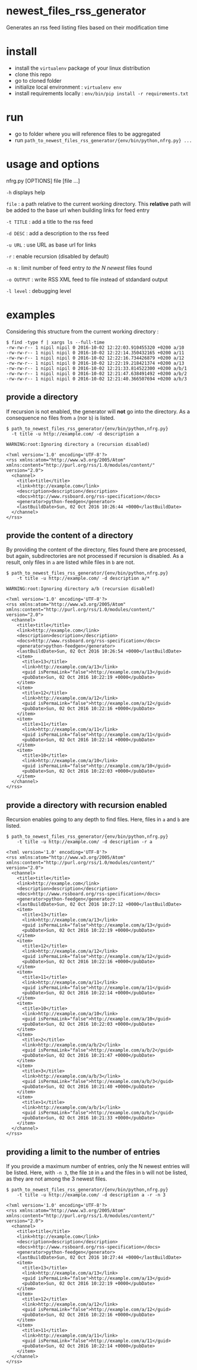 # newest_files_rss_generator
Generates an rss feed listing files based on their modification time

# install

- install the `virtualenv` package of your linux distribution
- clone this repo
- go to cloned folder
- initialize local environment : `virtualenv env`
- install requirements locally : `env/bin/pip install -r requirements.txt`

# run

- go to folder where you will reference files to be aggregated
- run `path_to_newest_files_rss_generator/{env/bin/python,nfrg.py} ... `

# usage and options

nfrg.py [OPTIONS] file [file ...]

`-h` displays help

`file` : a path relative to the current working directory. This **relative** path will be added to the base url when building links for feed entry

`-t TITLE` : add a title to the rss feed

`-d DESC` : add a description to the rss feed

`-u URL` : use URL as base url for links

`-r` : enable recursion (disabled by default)

`-n N` : limit number of feed entry *to the N newest* files found

`-o OUTPUT` : write RSS XML feed to file instead of stdandard output

`-l level` : debugging level

# examples

Considering this structure from the current working directory :

    $ find -type f | xargs ls --full-time
    -rw-rw-r-- 1 nipil nipil 0 2016-10-02 12:22:03.910455320 +0200 a/10
    -rw-rw-r-- 1 nipil nipil 0 2016-10-02 12:22:14.350432165 +0200 a/11
    -rw-rw-r-- 1 nipil nipil 0 2016-10-02 12:22:16.734426879 +0200 a/12
    -rw-rw-r-- 1 nipil nipil 0 2016-10-02 12:22:19.218421374 +0200 a/13
    -rw-rw-r-- 1 nipil nipil 0 2016-10-02 12:21:33.814522300 +0200 a/b/1
    -rw-rw-r-- 1 nipil nipil 0 2016-10-02 12:21:47.638491492 +0200 a/b/2
    -rw-rw-r-- 1 nipil nipil 0 2016-10-02 12:21:40.366507694 +0200 a/b/3

## provide a directory

If recursion is not enabled, the generator will **not** go into the directory. As a consequence no files from `a` (nor `b`) is listed.

    $ path_to_newest_files_rss_generator/{env/bin/python,nfrg.py}
      -t title -u http://example.com/ -d description a

    WARNING:root:Ignoring directory a (recursion disabled)

    <?xml version='1.0' encoding='UTF-8'?>
    <rss xmlns:atom="http://www.w3.org/2005/Atom" xmlns:content="http://purl.org/rss/1.0/modules/content/" version="2.0">
      <channel>
        <title>title</title>
        <link>http://example.com</link>
        <description>description</description>
        <docs>http://www.rssboard.org/rss-specification</docs>
        <generator>python-feedgen</generator>
        <lastBuildDate>Sun, 02 Oct 2016 10:26:44 +0000</lastBuildDate>
      </channel>
    </rss>

## provide the content of a directory

By providing the content of the directory, files found there are processed, but again, subdirectories are not processed if recursion is disabled. As a result, only files in `a` are listed while files in `b` are not.

    $ path_to_newest_files_rss_generator/{env/bin/python,nfrg.py}
        -t title -u http://example.com/ -d description a/*

    WARNING:root:Ignoring directory a/b (recursion disabled)
    
    <?xml version='1.0' encoding='UTF-8'?>
    <rss xmlns:atom="http://www.w3.org/2005/Atom" xmlns:content="http://purl.org/rss/1.0/modules/content/" version="2.0">
      <channel>
        <title>title</title>
        <link>http://example.com</link>
        <description>description</description>
        <docs>http://www.rssboard.org/rss-specification</docs>
        <generator>python-feedgen</generator>
        <lastBuildDate>Sun, 02 Oct 2016 10:26:54 +0000</lastBuildDate>
        <item>
          <title>13</title>
          <link>http://example.com/a/13</link>
          <guid isPermaLink="false">http://example.com/a/13</guid>
          <pubDate>Sun, 02 Oct 2016 10:22:19 +0000</pubDate>
        </item>
        <item>
          <title>12</title>
          <link>http://example.com/a/12</link>
          <guid isPermaLink="false">http://example.com/a/12</guid>
          <pubDate>Sun, 02 Oct 2016 10:22:16 +0000</pubDate>
        </item>
        <item>
          <title>11</title>
          <link>http://example.com/a/11</link>
          <guid isPermaLink="false">http://example.com/a/11</guid>
          <pubDate>Sun, 02 Oct 2016 10:22:14 +0000</pubDate>
        </item>
        <item>
          <title>10</title>
          <link>http://example.com/a/10</link>
          <guid isPermaLink="false">http://example.com/a/10</guid>
          <pubDate>Sun, 02 Oct 2016 10:22:03 +0000</pubDate>
        </item>
      </channel>
    </rss>

## provide a directory with recursion enabled

Recursion enables going to any depth to find files. Here, files in `a` and `b` are listed.

    $ path_to_newest_files_rss_generator/{env/bin/python,nfrg.py}
        -t title -u http://example.com/ -d description -r a

    <?xml version='1.0' encoding='UTF-8'?>
    <rss xmlns:atom="http://www.w3.org/2005/Atom" xmlns:content="http://purl.org/rss/1.0/modules/content/" version="2.0">
      <channel>
        <title>title</title>
        <link>http://example.com</link>
        <description>description</description>
        <docs>http://www.rssboard.org/rss-specification</docs>
        <generator>python-feedgen</generator>
        <lastBuildDate>Sun, 02 Oct 2016 10:27:12 +0000</lastBuildDate>
        <item>
          <title>13</title>
          <link>http://example.com/a/13</link>
          <guid isPermaLink="false">http://example.com/a/13</guid>
          <pubDate>Sun, 02 Oct 2016 10:22:19 +0000</pubDate>
        </item>
        <item>
          <title>12</title>
          <link>http://example.com/a/12</link>
          <guid isPermaLink="false">http://example.com/a/12</guid>
          <pubDate>Sun, 02 Oct 2016 10:22:16 +0000</pubDate>
        </item>
        <item>
          <title>11</title>
          <link>http://example.com/a/11</link>
          <guid isPermaLink="false">http://example.com/a/11</guid>
          <pubDate>Sun, 02 Oct 2016 10:22:14 +0000</pubDate>
        </item>
        <item>
          <title>10</title>
          <link>http://example.com/a/10</link>
          <guid isPermaLink="false">http://example.com/a/10</guid>
          <pubDate>Sun, 02 Oct 2016 10:22:03 +0000</pubDate>
        </item>
        <item>
          <title>2</title>
          <link>http://example.com/a/b/2</link>
          <guid isPermaLink="false">http://example.com/a/b/2</guid>
          <pubDate>Sun, 02 Oct 2016 10:21:47 +0000</pubDate>
        </item>
        <item>
          <title>3</title>
          <link>http://example.com/a/b/3</link>
          <guid isPermaLink="false">http://example.com/a/b/3</guid>
          <pubDate>Sun, 02 Oct 2016 10:21:40 +0000</pubDate>
        </item>
        <item>
          <title>1</title>
          <link>http://example.com/a/b/1</link>
          <guid isPermaLink="false">http://example.com/a/b/1</guid>
          <pubDate>Sun, 02 Oct 2016 10:21:33 +0000</pubDate>
        </item>
      </channel>
    </rss>

## providing a limit to the number of entries

If you provide a maximum number of entries, only the N newest entries will be listed. Here, with `-n 3`, the file `10` in `a` and the files in `b` will not be listed, as they are not among the 3 newest files.

    $ path_to_newest_files_rss_generator/{env/bin/python,nfrg.py}
        -t title -u http://example.com/ -d description a -r -n 3

    <?xml version='1.0' encoding='UTF-8'?>
    <rss xmlns:atom="http://www.w3.org/2005/Atom" xmlns:content="http://purl.org/rss/1.0/modules/content/" version="2.0">
      <channel>
        <title>title</title>
        <link>http://example.com</link>
        <description>description</description>
        <docs>http://www.rssboard.org/rss-specification</docs>
        <generator>python-feedgen</generator>
        <lastBuildDate>Sun, 02 Oct 2016 10:27:44 +0000</lastBuildDate>
        <item>
          <title>13</title>
          <link>http://example.com/a/13</link>
          <guid isPermaLink="false">http://example.com/a/13</guid>
          <pubDate>Sun, 02 Oct 2016 10:22:19 +0000</pubDate>
        </item>
        <item>
          <title>12</title>
          <link>http://example.com/a/12</link>
          <guid isPermaLink="false">http://example.com/a/12</guid>
          <pubDate>Sun, 02 Oct 2016 10:22:16 +0000</pubDate>
        </item>
        <item>
          <title>11</title>
          <link>http://example.com/a/11</link>
          <guid isPermaLink="false">http://example.com/a/11</guid>
          <pubDate>Sun, 02 Oct 2016 10:22:14 +0000</pubDate>
        </item>
      </channel>
    </rss>
